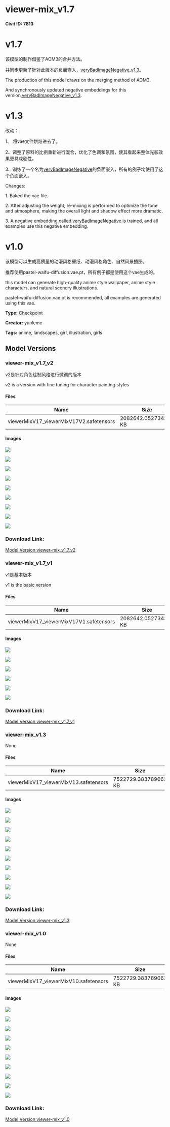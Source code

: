# viewer-mix_v1.7

#### Civit ID: 7813

<h1>v1.7</h1><p>该模型的制作借鉴了AOM3的合并方法。</p><p>并同步更新了针对此版本的负面嵌入，<a target="_blank" rel="ugc" href="https://civitai.com/models/11772/verybadimagenegative">veryBadImageNegative_v1.3</a>。</p><p>The production of this model draws on the merging method of AOM3.</p><p>And synchronously updated negative embeddings for this version,<a target="_blank" rel="ugc" href="https://civitai.com/models/11772/verybadimagenegative">veryBadImageNegative_v1.3</a>.</p><p></p><h1>v1.3</h1><p>改动：</p><p>1、 将vae文件烘焙进去了。</p><p>2、调整了原料的比例重新进行混合，优化了色调和氛围，使其看起来整体光影效果更具戏剧性。</p><p>3、训练了一个名为<a target="_blank" rel="ugc" href="https://civitai.com/models/11772/verybadimagenegative">veryBadImageNegative</a>的负面嵌入，所有的例子均使用了这个负面嵌入。</p><p></p><p>Changes:</p><p>1. Baked the vae file.</p><p>2. After adjusting the weight, re-mixing is performed to optimize the tone and atmosphere, making the overall light and shadow effect more dramatic.</p><p>3. A negative embedding called <a target="_blank" rel="ugc" href="https://civitai.com/models/11772/verybadimagenegative">veryBadImageNegative </a>is trained, and all examples use this negative embedding.</p><p></p><h1>v1.0</h1><p></p><p>该模型可以生成高质量的动漫风格壁纸、动漫风格角色、自然风景插图。</p><p>推荐使用pastel-waifu-diffusion.vae.pt，所有例子都是使用这个vae生成的。</p><p></p><p>this model can generate high-quality anime style wallpaper, anime style characters, and natural scenery illustrations.</p><p>pastel-waifu-diffusion.vae.pt is recommended, all examples are generated using this vae.</p>

**Type:** Checkpoint

**Creator:** yunleme

**Tags:** anime, landscapes, girl, illustration, girls

## Model Versions

### viewer-mix_v1.7_v2

<p>v2是针对角色绘制风格进行微调的版本</p><p>v2 is a version with fine tuning for character painting styles</p>

#### Files

| Name | Size | Type | Format | Download Url | AutoV1 | AutoV2 | SHA256 | CRC32 | BLAKE3 |
| --- | --- | --- | --- | --- | --- | --- | --- | --- | --- |
| viewerMixV17_viewerMixV17V2.safetensors | 2082642.052734375 KB | Model | SafeTensor | https://civitai.com/api/download/models/25845 | E568E1CA | C47E3A94E9 | C47E3A94E9BCE34D961FDB910DA1766D5D1A81FCECFEA97AF154B91D3926561F | CAC80BE3 | 1F8C1DEB3337EBB2E7944DA23A47D63437A2839DF3B67E53B374F33BDF39C508 |

#### Images

<p><img src="https://image.civitai.com/xG1nkqKTMzGDvpLrqFT7WA/c6b3813b-bd71-4f71-ba6e-27310792be00/width=450/284149.jpeg" /></p>

<p><img src="https://image.civitai.com/xG1nkqKTMzGDvpLrqFT7WA/d2f13e3a-fbd2-485e-ad37-5b714c939500/width=450/284153.jpeg" /></p>

<p><img src="https://image.civitai.com/xG1nkqKTMzGDvpLrqFT7WA/9a493336-1aef-42d8-b73d-733d5f1e4800/width=450/284154.jpeg" /></p>

<p><img src="https://image.civitai.com/xG1nkqKTMzGDvpLrqFT7WA/ab439af7-2cad-4211-25b7-12bcc1747b00/width=450/284157.jpeg" /></p>

<p><img src="https://image.civitai.com/xG1nkqKTMzGDvpLrqFT7WA/b9627e9a-a00f-4c0e-f9cc-ecaca3825500/width=450/284156.jpeg" /></p>

<p><img src="https://image.civitai.com/xG1nkqKTMzGDvpLrqFT7WA/785181f4-d0ab-4a6e-3a8c-d93b966b5c00/width=450/284155.jpeg" /></p>

<p><img src="https://image.civitai.com/xG1nkqKTMzGDvpLrqFT7WA/56a1785a-fb6b-428f-91d7-e12458323600/width=450/284152.jpeg" /></p>

<p><img src="https://image.civitai.com/xG1nkqKTMzGDvpLrqFT7WA/cdf6a324-8a8e-4ee7-a745-66b4533b1c00/width=450/284151.jpeg" /></p>

<p><img src="https://image.civitai.com/xG1nkqKTMzGDvpLrqFT7WA/a516a3a6-fd4b-42a1-1095-17ea97663d00/width=450/284150.jpeg" /></p>

### Download Link:

[Model Version viewer-mix_v1.7_v2](https://civitai.com/api/download/models/25845)

### viewer-mix_v1.7_v1

<p>v1是基本版本</p><p>v1 is the basic version</p>

#### Files

| Name | Size | Type | Format | Download Url | AutoV1 | AutoV2 | SHA256 | CRC32 | BLAKE3 |
| --- | --- | --- | --- | --- | --- | --- | --- | --- | --- |
| viewerMixV17_viewerMixV17V1.safetensors | 2082642.052734375 KB | Model | SafeTensor | https://civitai.com/api/download/models/25837 | E568E1CA | FE01F385A7 | FE01F385A76A946AE8EBB25CEA104FC679843A8E90CC93A40D1F144D778C6C85 | D2B47E49 | 69B7A208D88B80E4D9D820605C6B59B81B4F050039DCB024CACB7E7F85B82D20 |

#### Images

<p><img src="https://image.civitai.com/xG1nkqKTMzGDvpLrqFT7WA/039a44a2-d250-4e66-6fe6-f2a42b00ff00/width=450/284078.jpeg" /></p>

<p><img src="https://image.civitai.com/xG1nkqKTMzGDvpLrqFT7WA/a3c030da-2a1b-47f8-1254-ae2844d1a700/width=450/284077.jpeg" /></p>

<p><img src="https://image.civitai.com/xG1nkqKTMzGDvpLrqFT7WA/593c669c-8559-4398-0b83-7b968932f400/width=450/284076.jpeg" /></p>

<p><img src="https://image.civitai.com/xG1nkqKTMzGDvpLrqFT7WA/7a905c4d-a79d-4134-37dd-8100b5f84d00/width=450/284075.jpeg" /></p>

<p><img src="https://image.civitai.com/xG1nkqKTMzGDvpLrqFT7WA/83baa84c-d227-413f-ecad-fec055bfd800/width=450/284074.jpeg" /></p>

<p><img src="https://image.civitai.com/xG1nkqKTMzGDvpLrqFT7WA/4d689b26-a5c7-43eb-286a-72d2af536100/width=450/284073.jpeg" /></p>

### Download Link:

[Model Version viewer-mix_v1.7_v1](https://civitai.com/api/download/models/25837)

### viewer-mix_v1.3

None

#### Files

| Name | Size | Type | Format | Download Url | AutoV1 | AutoV2 | SHA256 | CRC32 | BLAKE3 |
| --- | --- | --- | --- | --- | --- | --- | --- | --- | --- |
| viewerMixV17_viewerMixV13.safetensors | 7522729.383789062 KB | Model | SafeTensor | https://civitai.com/api/download/models/13916 | F9F70EC6 | 0B6CCF3B97 | 0B6CCF3B97E129C4B3671188F37DD5AF857AF3A7A9D75A0FB7BB4AC35A87B11D | 826C653A | 2DEFE31159E6260DD4554E4C343DD05BB8E14D41048C1D5B6E24BBF7EE5715A0 |

#### Images

<p><img src="https://image.civitai.com/xG1nkqKTMzGDvpLrqFT7WA/1a1cdc63-686a-46df-d86f-3481670cad00/width=450/135033.jpeg" /></p>

<p><img src="https://image.civitai.com/xG1nkqKTMzGDvpLrqFT7WA/8ce98ff5-4bd4-4c50-d751-c81084f2c200/width=450/158371.jpeg" /></p>

<p><img src="https://image.civitai.com/xG1nkqKTMzGDvpLrqFT7WA/eb883537-2779-4162-f358-45ab21533a00/width=450/135032.jpeg" /></p>

<p><img src="https://image.civitai.com/xG1nkqKTMzGDvpLrqFT7WA/a7c24feb-97e2-413f-9ea2-b934d931fe00/width=450/158370.jpeg" /></p>

<p><img src="https://image.civitai.com/xG1nkqKTMzGDvpLrqFT7WA/4ce5ac73-df62-4448-a0f6-2164a4a98400/width=450/135031.jpeg" /></p>

<p><img src="https://image.civitai.com/xG1nkqKTMzGDvpLrqFT7WA/1724ac6f-3b23-42c6-d5c9-452646d8bb00/width=450/135030.jpeg" /></p>

<p><img src="https://image.civitai.com/xG1nkqKTMzGDvpLrqFT7WA/56564f47-4da9-4b04-c934-5e6d8f11b600/width=450/135029.jpeg" /></p>

<p><img src="https://image.civitai.com/xG1nkqKTMzGDvpLrqFT7WA/0951b925-a13a-4361-cc25-aa0b43b0fe00/width=450/135028.jpeg" /></p>

<p><img src="https://image.civitai.com/xG1nkqKTMzGDvpLrqFT7WA/2bbe4aed-aff5-4798-bd22-7ee25a60e400/width=450/135027.jpeg" /></p>

<p><img src="https://image.civitai.com/xG1nkqKTMzGDvpLrqFT7WA/c4db5d7b-b09e-4e96-33ae-29500c76bf00/width=450/135026.jpeg" /></p>

### Download Link:

[Model Version viewer-mix_v1.3](https://civitai.com/api/download/models/13916)

### viewer-mix_v1.0

None

#### Files

| Name | Size | Type | Format | Download Url | AutoV1 | AutoV2 | SHA256 | CRC32 | BLAKE3 |
| --- | --- | --- | --- | --- | --- | --- | --- | --- | --- |
| viewerMixV17_viewerMixV10.safetensors | 7522729.383789062 KB | Model | SafeTensor | https://civitai.com/api/download/models/9213 | 65B8D0B2 | 59B81E4624 | 59B81E462400063C88E1B0C3613D08683FE4D74824ED8112E578F06738D5E723 | A15A2F7F | 8A6417EA4F90D4254EE7F0E78C9F2868752A5F8AEFA747E8C79EB2E3F452632E |

#### Images

<p><img src="https://image.civitai.com/xG1nkqKTMzGDvpLrqFT7WA/f786a4de-bc93-43ea-2f72-243d0008f300/width=450/88365.jpeg" /></p>

<p><img src="https://image.civitai.com/xG1nkqKTMzGDvpLrqFT7WA/259cc41d-e33c-4c64-45b9-50941573e400/width=450/91009.jpeg" /></p>

<p><img src="https://image.civitai.com/xG1nkqKTMzGDvpLrqFT7WA/b73902a1-8b8f-449f-bd3e-d45788745000/width=450/91008.jpeg" /></p>

<p><img src="https://image.civitai.com/xG1nkqKTMzGDvpLrqFT7WA/438b7c8e-6489-4731-5d9e-c8bec435d800/width=450/88291.jpeg" /></p>

<p><img src="https://image.civitai.com/xG1nkqKTMzGDvpLrqFT7WA/3bfd8c0e-b5de-4cb6-9bb5-cb36ca53f900/width=450/88290.jpeg" /></p>

<p><img src="https://image.civitai.com/xG1nkqKTMzGDvpLrqFT7WA/80c43437-0d1e-430c-a4a6-9c857b8eba00/width=450/88288.jpeg" /></p>

<p><img src="https://image.civitai.com/xG1nkqKTMzGDvpLrqFT7WA/a2c92956-fbb9-4464-f980-c7a622f38f00/width=450/88289.jpeg" /></p>

<p><img src="https://image.civitai.com/xG1nkqKTMzGDvpLrqFT7WA/0ced0f33-3e25-4493-b158-f93b0af84500/width=450/88292.jpeg" /></p>

<p><img src="https://image.civitai.com/xG1nkqKTMzGDvpLrqFT7WA/6d560d43-6a59-44f6-3596-06de6bc66400/width=450/88286.jpeg" /></p>

<p><img src="https://image.civitai.com/xG1nkqKTMzGDvpLrqFT7WA/966ce010-03cc-4301-3321-4c0209b2f700/width=450/88293.jpeg" /></p>

### Download Link:

[Model Version viewer-mix_v1.0](https://civitai.com/api/download/models/9213)

